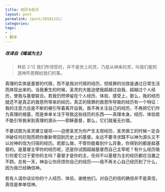 ```yaml
---
title: 经历与启示
layout: post
permalink: /post/20101221/
categories: 
tags:
- ☆
- 翻译
---
```


##### 改译自《竭诚为主》

> 林前 2:12 我们所领受的，并不是世上的灵，乃是从神来的灵，叫我们能知道神开恩赐给我们的事。

真理的实体是基督的代赎，而不是我对代赎的经历，但赎罪的功效是通过日常生活而体现出来的。当我重生的时候，圣灵的大能迫使我超越过自我、超越过个人经历，使我与基督联合。若我仍然停留在个人经历、体验、感受上，那么，我的经历就还不是真正的救恩所带来的经历。真正的赎罪的救恩所导致的经历有一个特征：我的注意力总是不断的被引导着离开自我，我不再关注自己的经历，不再把它们作为真理的根基，而是单单关注于导致这些经历的东西——真理本身。经历、体验若不能引导我来到真理的源头——耶稣基督，那么，它们就毫无价值。 

不要试图为圣灵建立堤坝——迫使圣灵为你产生主观经历，圣灵做工的时候一定会冲破任何拦阻而把你重新带回到历史上的基督。永远不要寻求既不以神为源头又不以对神的信为归宿的经历。若那么做，不管你能看到什么异象，你得到的都是敌基督的。是基督主宰你的经历呢，还是你试图超越基督而自己主宰呢？有什么经历吸引你爱它过于爱你的主吗？基督才是你的主，任何不以基督为主的经历都应当置之不顾。总有一天，神会让你厌烦你自己的经历——我不再关心自己经历到了什么，因为我已经确信神。 

若有人请你谈论你的个人经历、体验，谢绝他们。对自己的信的确信并不是真信，真信是单单信神。
